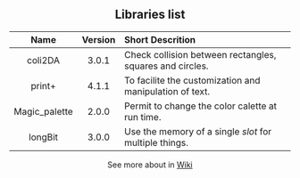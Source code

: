 <div align="center">
	<h2><b>Libraries list</b></h2>
</div>

| Name          | Version | Short Descrition |
| :-:           | :-:     | :-- |
| coli2DA       | 3.0.1   | Check collision between rectangles, squares and circles. |
| print+        | 4.1.1   | To facilite the customization and manipulation of text.  |
| Magic_palette | 2.0.0   | Permit to change the color calette at run time.          |
| longBit       | 3.0.0   | Use the memory of a single *slot* for multiple things.   |

<div align="center">
	<p>
		See more about in 
		<a href="https://github.com/duckafire/TinyLibrary/wiki">Wiki</a>
	</p>
</div>
